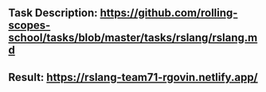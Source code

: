 ## Task Description: https://github.com/rolling-scopes-school/tasks/blob/master/tasks/rslang/rslang.md

## Result: https://rslang-team71-rgovin.netlify.app/

